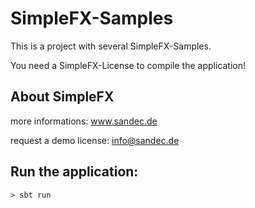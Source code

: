 # SimpleFX-Samples

This is a project with several SimpleFX-Samples.

You need a SimpleFX-License to compile the application!

## About SimpleFX
more informations: www.sandec.de

request a demo license: info@sandec.de

## Run the application:
``` > sbt run ```
